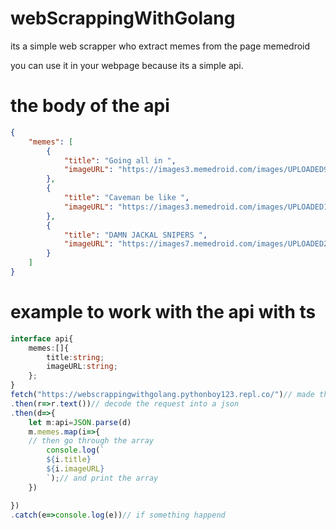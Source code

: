 # webScrappingWithGolang

its a simple web scrapper who extract memes from the page memedroid 

you can use it in your webpage because its a simple api.


# the body of the api

```json
{
	"memes": [
		{
			"title": "Going all in ",
			"imageURL": "https://images3.memedroid.com/images/UPLOADED932/60089f759e36b.jpeg"
		},
		{
			"title": "Caveman be like ",
			"imageURL": "https://images3.memedroid.com/images/UPLOADED190/6008a00f7630b.jpeg"
		},
		{
			"title": "DAMN JACKAL SNIPERS ",
			"imageURL": "https://images7.memedroid.com/images/UPLOADED289/60089fd1ade02.jpeg"
		}
	]
}
```
# example to work with the api  with ts
```ts
interface api{
	memes:[]{
		title:string;
		imageURL:string;
	};
}
fetch("https://webscrappingwithgolang.pythonboy123.repl.co/")// made the request
.then(r=>r.text())// decode the request into a json
.then(d=>{
	let m:api=JSON.parse(d)
	m.memes.map(i=>{
	// then go through the array
		console.log(`
		${i.title}
		${i.imageURL}
		`);// and print the array
	})

})
.catch(e=>console.log(e))// if something happend
```

